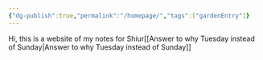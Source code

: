 ```yaml
---
{"dg-publish":true,"permalink":"/homepage/","tags":["gardenEntry"]}
---
```



Hi, this is a website of my notes for Shiur[[Answer to why Tuesday instead of Sunday\|Answer to why Tuesday instead of Sunday]]
